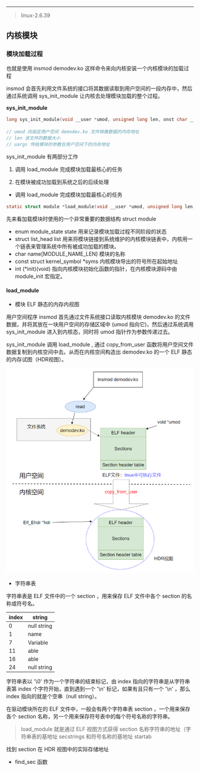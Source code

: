 

-------

> linux-2.6.39

## 内核模块

### 模块加载过程

也就是使用 insmod demodev.ko 这样命令来向内核安装一个内核模块的加载过程

insmod 会首先利用文件系统的接口将其数据读取到用户空间的一段内存中，然后通过系统调用 sys_init_module 让内核去处理模块加载的整个过程。

**sys_init_module**

```c
long sys_init_module(void __user *umod, unsigned long len, onst char __user *uargs);

// umod 向指定用户空间 demodev.ko 文件映像数据的内存地址
// len 该文件的数据大小
// uargs 传给模块的参数在用户空间下的内存地址
```

sys_init_module 有两部分工作

1. 调用 load_module 完成模块加载最核心的任务

2. 在模块被成功加载到系统之后的后续处理

- 调用 load_module 完成模块加载最核心的任务

```c
static struct module *load_module(void __user *umod, unsigned long len, const char __user *uargs)
```

先来看加载模块时使用的一个非常重要的数据结构 struct module

- enum module_state state 用来记录模块加载过程不同阶段的状态
- struct list_head list 用来将模块链接到系统维护的内核模块链表中，内核用一个链表来管理系统中所有被成功加载的模块。
- char name[MODULE_NAME_LEN] 模块的名称
- const struct kernel_symbol *syms 内核模块导出的符号所在起始地址
- int (*init)(void)  指向内核模块初始化函数的指针，在内核模块源码中由 module_init 宏指定。

#### load_module

- 模块 ELF 静态的内存内视图

用户空间程序 insmod 首先通过文件系统接口读取内核模块 demodev.ko 的文件数据，并将其放在一块用户空间的存储区域中 (umod 指向它)，然后通过系统调用 sys_init_module 进入到内核态，同时将 umod 指针作为参数传递过去。

sys_init_module 调用 load_module , 通过 copy_from_user 函数将用户空间文件数据复制到内核空间中去。从而在内核空间构造出 demodev.ko 的一个 ELF 静态的内存试图（HDR视图）。

![](img/ELF视图.png)

- 字符串表

字符串表是 ELF 文件中的一个 section ，用来保存 ELF 文件中各个 section 的名称或符号名。

|  index   | string  |
|  ----  | ----  |
| 0  | null string |
| 1  |  name       |
| 7  |  Variable  |
| 11 |  able      |
| 16 |  able     |
| 24 |  null string  |

字符串表以 '\0' 作为一个字符串的结束标记，由 index 指向的字符串是从字符串表第 index 个字符开始，直到遇到一个 '\n' 标记，如果有且只有一个 '\n'  ，那么 index 指向的就是个空串（null string）。

在驱动模块所在的 ELF 文件中，一般会有两个字符串表 section ，一个用来保存各个 section 名称，另一个用来保存符号表中的每个符号名称的字符串。

> load_module 就是通过 ELF 视图方式获得 section 名称字符串的地址（字符串表的基地址 secstrings 和符号名称的基地址 startab

找到 section 在 HDR 视图中的实际存储地址

- find_sec 函数

